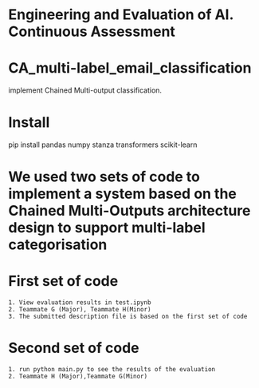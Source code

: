 # Engineering and Evaluation of AI. Continuous Assessment

# CA_multi-label_email_classification
 implement Chained Multi-output classification.

# Install
 pip install pandas numpy stanza transformers scikit-learn

##
# We used two sets of code to implement a system based on the Chained Multi-Outputs architecture design to support multi-label categorisation
# First set of code
    1. View evaluation results in test.ipynb
    2. Teammate G (Major), Teammate H(Minor)
    3. The submitted description file is based on the first set of code

# Second set of code
    1. run python main.py to see the results of the evaluation
    2. Teammate H (Major),Teammate G(Minor)

